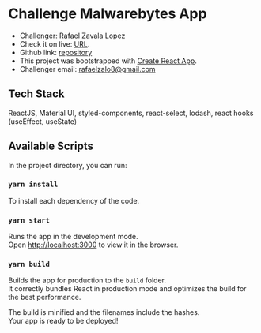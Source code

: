 # Challenge Malwarebytes App
- Challenger: Rafael Zavala Lopez
- Check it on live: [URL](https://malwarebytes-encora-rzl.web.app/).
- Github link: [repository](https://github.com/rafaelzalo8dev/challenge-malawarebytes)
-  This project was bootstrapped with [Create React App](https://github.com/facebook/create-react-app).
- Challenger email: rafaelzalo8@gmail.com

## Tech Stack
ReactJS, Material UI, styled-components, react-select, lodash, react hooks (useEffect, useState)

## Available Scripts
In the project directory, you can run:
### `yarn install`
To install each dependency of the code.

### `yarn start`
Runs the app in the development mode.\
Open [http://localhost:3000](http://localhost:3000) to view it in the browser.

### `yarn build`
Builds the app for production to the `build` folder.\
It correctly bundles React in production mode and optimizes the build for the best performance.

The build is minified and the filenames include the hashes.\
Your app is ready to be deployed!

